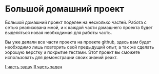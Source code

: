  # Большой домашний проект

Большой домашний проект поделен на несколько частей. Работа с сетью реализована мной, и к каждой части домашнего проекта будет выделяться новая необходимая для работы часть.

Вы уже делали все части проекта на проекте github, здесь вам будет необходимо лишь повторить свой предыдущий опыт, а так же сделать хорошую верстку и покрытие тестами. Этот проект вы сможете использовать для демонстрации своих знаний реакт.


[I часть задач](https://github.com/dex157/main-homework/tree/I-part)
[II часть задач](https://github.com/dex157/main-homework/tree/II-part)
